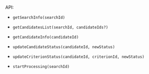 API:

* `getSearchInfo(searchId)`
* `getCandidatesList(searchId, candidateIds?)`
* `getCandidateInfo(candidateId)`

* `updateCandidateStatus(candidateId, newStatus)`
* `updateCriterionStatus(candidateId, criterionId, newStatus)`

* `startProcessing(searchId)`